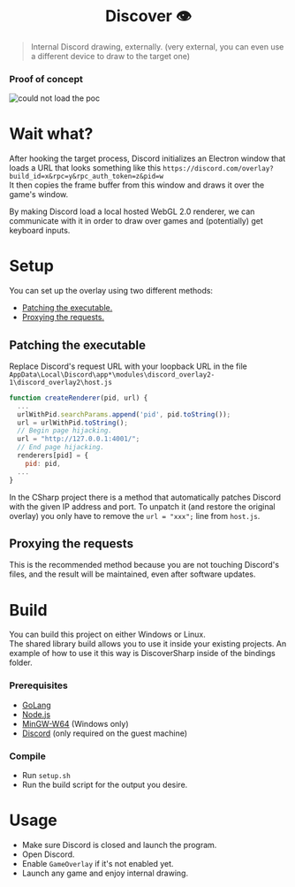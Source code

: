 <h1 align="center">Discover 👁</h1>
<p>
</p>

> Internal Discord drawing, externally. (very external, you can even use a different device to draw to the target one)

### Proof of concept

![could not load the poc](https://github.com/sonodima/discover/media/poc.gif)

# Wait what?

After hooking the target process, Discord initializes an Electron window that loads a URL that looks something like this `https://discord.com/overlay?build_id=x&rpc=y&rpc_auth_token=z&pid=w`
<br>
It then copies the frame buffer from this window and draws it over the game's window.

By making Discord load a local hosted WebGL 2.0 renderer, we can communicate with it in order to draw over games and (potentially) get keyboard inputs.

# Setup

You can set up the overlay using two different methods:

- [Patching the executable.](#patching-the-executable)
- [Proxying the requests.](#proxying-the-requests)

## Patching the executable

Replace Discord's request URL with your loopback URL in the file `AppData\Local\Discord\app*\modules\discord_overlay2-1\discord_overlay2\host.js`

```javascript
function createRenderer(pid, url) {
  ...
  urlWithPid.searchParams.append('pid', pid.toString());
  url = urlWithPid.toString();
  // Begin page hijacking.
  url = "http://127.0.0.1:4001/";
  // End page hijacking.
  renderers[pid] = {
    pid: pid,
  ...
}
```

In the CSharp project there is a method that automatically patches Discord with the given IP address and port.
To unpatch it (and restore the original overlay) you only have to remove the `url = "xxx";` line from `host.js`.

## Proxying the requests

This is the recommended method because you are not touching Discord's files, and the result will be maintained, even after software updates.

# Build

You can build this project on either Windows or Linux.
<br>
The shared library build allows you to use it inside your existing projects. An example of how to use it this way is DiscoverSharp inside of the bindings folder.

### Prerequisites

- [GoLang](https://golang.org/dl/)
- [Node.js](https://nodejs.org/)
- [MinGW-W64](https://netix.dl.sourceforge.net/project/mingw-w64/Toolchains%20targetting%20Win32/Personal%20Builds/mingw-builds/installer/mingw-w64-install.exe) (Windows only)
- [Discord](https://golang.org/dl/) (only required on the guest machine)

### Compile

- Run `setup.sh`
- Run the build script for the output you desire.

# Usage

- Make sure Discord is closed and launch the program.
- Open Discord.
- Enable `GameOverlay` if it's not enabled yet.
- Launch any game and enjoy internal drawing.
